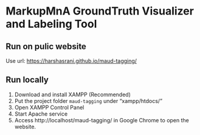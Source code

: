 # MarkupMnA GroundTruth Visualizer and Labeling Tool

## Run on pulic website
Use url: https://harshasrani.github.io/maud-tagging/

## Run locally
1. Download and install XAMPP (Recommended)
2. Put the project folder `maud-tagging` under “xampp/htdocs/”
3. Open XAMPP Control Panel 
4. Start Apache service
5. Access http://localhost/maud-tagging/ in Google Chrome to open the website.
